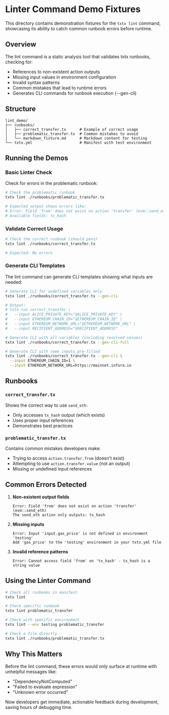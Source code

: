 # Linter Command Demo Fixtures

This directory contains demonstration fixtures for the `txtx lint` command, showcasing its ability to catch common runbook errors before runtime.

## Overview

The lint command is a static analysis tool that validates txtx runbooks, checking for:

- References to non-existent action outputs
- Missing input values in environment configuration
- Invalid syntax patterns
- Common mistakes that lead to runtime errors
- Generates CLI commands for runbook execution (--gen-cli)

## Structure

```console
lint_demo/
├── runbooks/
│   ├── correct_transfer.tx      # Example of correct usage
│   ├── problematic_transfer.tx  # Common mistakes to avoid
│   └── markdown_fixture.md      # Markdown content for testing
└── txtx.yml                     # Manifest with test environment
```

## Running the Demos

### Basic Linter Check

Check for errors in the problematic runbook:

```bash
# Check the problematic runbook
txtx lint ./runbooks/problematic_transfer.tx

# Expected output shows errors like:
# Error: Field 'from' does not exist on action 'transfer' (evm::send_eth)
# Available fields: tx_hash
```

### Validate Correct Usage

```bash
# Check the correct runbook (should pass)
txtx lint ./runbooks/correct_transfer.tx

# Expected: No errors
```

### Generate CLI Templates

The lint command can generate CLI templates showing what inputs are needed:

```bash
# Generate CLI for undefined variables only
txtx lint ./runbooks/correct_transfer.tx --gen-cli

# Output:
# txtx run correct_transfer \
#   --input ALICE_PRIVATE_KEY="$ALICE_PRIVATE_KEY" \
#   --input ETHEREUM_CHAIN_ID="$ETHEREUM_CHAIN_ID" \
#   --input ETHEREUM_NETWORK_URL="$ETHEREUM_NETWORK_URL" \
#   --input RECIPIENT_ADDRESS="$RECIPIENT_ADDRESS"

# Generate CLI with all variables (including resolved values)
txtx lint ./runbooks/correct_transfer.tx --gen-cli-full

# Generate CLI with some inputs pre-filled
txtx lint ./runbooks/correct_transfer.tx --gen-cli \
  --input ETHEREUM_CHAIN_ID=1 \
  --input ETHEREUM_NETWORK_URL=https://mainnet.infura.io
```

## Runbooks

### `correct_transfer.tx`

Shows the correct way to use `send_eth`:

- Only accesses `tx_hash` output (which exists)
- Uses proper input references
- Demonstrates best practices

### `problematic_transfer.tx`

Contains common mistakes developers make:

- Trying to access `action.transfer.from` (doesn't exist)
- Attempting to use `action.transfer.value` (not an output)
- Missing or undefined input references

## Common Errors Detected

1. **Non-existent output fields**

   ```text
   Error: Field 'from' does not exist on action 'transfer' (evm::send_eth)
   The send_eth action only outputs: tx_hash
   ```

2. **Missing inputs**

   ```text
   Error: Input 'input.gas_price' is not defined in environment 'testing'
   Add 'gas_price' to the 'testing' environment in your txtx.yml file
   ```

3. **Invalid reference patterns**

   ```text
   Error: Cannot access field 'from' on 'tx_hash' - tx_hash is a string value
   ```

## Using the Linter Command

```bash
# Check all runbooks in manifest
txtx lint

# Check specific runbook
txtx lint problematic_transfer

# Check with specific environment
txtx lint --env testing problematic_transfer

# Check a file directly
txtx lint ./runbooks/problematic_transfer.tx
```

## Why This Matters

Before the lint command, these errors would only surface at runtime with unhelpful messages like:

- "DependencyNotComputed"
- "Failed to evaluate expression"
- "Unknown error occurred"

Now developers get immediate, actionable feedback during development, saving hours of debugging time.
